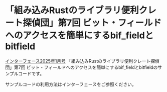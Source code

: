 # 「組み込みRustのライブラリ便利クレート探偵団」第7回 ビット・フィールドへのアクセスを簡単にするbif_fieldとbitfield

[インターフェース2025年1月号](https://interface.cqpub.co.jp/magazine/202501/) 「組み込みRustのライブラリ便利クレート探偵団」第7回 ビット・フィールドへのアクセスを簡単にするbif_fieldとbitfieldのサンプルコードです。

サンプルコードの利用方法はインターフェースをご参照ください。
